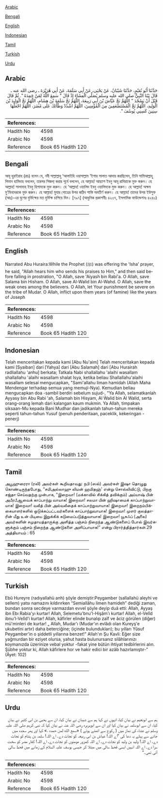 [Arabic](#arabic)

[Bengali](#bengali)

[English](#english)

[Indonesian](#indonesian)

[Tamil](#tamil)

[Turkish](#turkish)

[Urdu](#urdu)

## Arabic


<div dir="rtl" lang="ar" style={{fontSize:'larger',backgroundColor:'#f8f9fa',padding:20}}>
حَدَّثَنَا أَبُو نُعَيْمٍ، حَدَّثَنَا شَيْبَانُ، عَنْ يَحْيَى، عَنْ أَبِي سَلَمَةَ، عَنْ أَبِي هُرَيْرَةَ ـ رضى الله عنه ـ قَالَ بَيْنَا النَّبِيُّ صلى الله عليه وسلم يُصَلِّي الْعِشَاءَ إِذْ قَالَ ‏"‏ سَمِعَ اللَّهُ لِمَنْ حَمِدَهُ ‏"‏‏.‏ ثُمَّ قَالَ قَبْلَ أَنْ يَسْجُدَ ‏"‏ اللَّهُمَّ نَجِّ عَيَّاشَ بْنَ أَبِي رَبِيعَةَ، اللَّهُمَّ نَجِّ سَلَمَةَ بْنَ هِشَامٍ، اللَّهُمَّ نَجِّ الْوَلِيدَ بْنَ الْوَلِيدِ، اللَّهُمَّ نَجِّ الْمُسْتَضْعَفِينَ مِنَ الْمُؤْمِنِينَ، اللَّهُمَّ اشْدُدْ وَطْأَتَكَ عَلَى مُضَرَ، اللَّهُمَّ اجْعَلْهَا سِنِينَ كَسِنِي يُوسُفَ ‏"‏‏.‏
</div>
<div style={{backgroundColor:'#f8f9fa',padding:20, marginBottom: 10}}><table> <thead> <tr> <th>References:</th> <th></th> </tr> </thead> <tbody><tr><td>Hadith No</td><td>4598</td></tr><tr><td>Arabic No</td><td>4598</td></tr><tr><td>Reference</td><td>Book 65 Hadith 120</td></tr></tbody></table></div>

## Bengali


<div dir="ltr" lang="bn" style={{fontSize:'larger',backgroundColor:'#f8f9fa',padding:20}}>
আবূ হুরাইরাহ (রাঃ) বলেন যে, নবী সাল্লাল্লাহু ‘আলাইহি ওয়াসাল্লাম ‘ইশার সালাত আদায় করছিলেন, তিনি সামিআল্লাহু লিমান হামিদাহ বললেন, তারপর সিজদা্ করার পূর্বে বললেন, হে আল্লাহ! আয়্যাশ ইবনু আবূ রাবিয়াকে মুক্ত করুন। হে আল্লাহ! সালামাহ ইবনু হিশামকে মুক্ত করুন। হে ‘আল্লাহ! ওয়ালিদ ইবনু ওয়ালিদকে মুক্ত করুন। হে আল্লাহ! অক্ষম মু’মিনদেরকে মুক্ত করুন। হে আল্লাহ! মুযার গোত্রের উপর কঠিন শাস্তি অবতীর্ণ করুন। হে আল্লাহ! তাদের উপর ইউসুফ (আঃ)-এর যুগের দুর্ভিক্ষের মত দুর্ভিক্ষ চাপিয়ে দিন। [৭৯৭] (আধুনিক প্রকাশনীঃ ৪২৩৭, ইসলামিক ফাউন্ডেশনঃ ৪২৪০)
</div>
<div style={{backgroundColor:'#f8f9fa',padding:20, marginBottom: 10}}><table> <thead> <tr> <th>References:</th> <th></th> </tr> </thead> <tbody><tr><td>Hadith No</td><td>4598</td></tr><tr><td>Arabic No</td><td>4598</td></tr><tr><td>Reference</td><td>Book 65 Hadith 120</td></tr></tbody></table></div>

## English


<div dir="ltr" lang="en" style={{fontSize:'larger',backgroundColor:'#f8f9fa',padding:20}}>
Narrated Abu Huraira:While the Prophet (ﷺ) was offering the 'Isha' prayer, he said, "Allah hears him who sends his praises to Him," and then said before falling in prostration, "O Allah, save 'Aiyash bin Rabi'a. O Allah, save Salama bin Hisham. O Allah, save Al-Walid bin Al-Wahd. O Allah, save the weak ones among the believers. O Allah, let Your punishment be severe on the tribe of Mudar. O Allah, inflict upon them years (of famine) like the years of Joseph
</div>
<div style={{backgroundColor:'#f8f9fa',padding:20, marginBottom: 10}}><table> <thead> <tr> <th>References:</th> <th></th> </tr> </thead> <tbody><tr><td>Hadith No</td><td>4598</td></tr><tr><td>Arabic No</td><td>4598</td></tr><tr><td>Reference</td><td>Book 65 Hadith 120</td></tr></tbody></table></div>

## Indonesian


<div dir="ltr" lang="id" style={{fontSize:'larger',backgroundColor:'#f8f9fa',padding:20}}>
Telah menceritakan kepada kami [Abu Nu'aim] Telah menceritakan kepada kami [Syaiban] dari [Yahya] dari [Abu Salamah] dari [Abu Hurairah radliallahu 'anhu] berkata; Tatkala Nabi shallallahu 'alaihi wasallam shallallahu 'alaihi wasallam shalat Isya, ketika beliau Shallallahu'alaihi wasallam selesai mengucapkan, "Sami'allahu liman hamidah (Allah Maha Mendengar terhadap semua yang memuji-Nya). Kemudian beliau mengucapkan doa -sambil berdiri sebelum sujud-, "Ya Allah, selamatkanlah Ayyasy bin Abu Rabi 'ah, Salamah bin Hisyam, Al Walid bin Al Walid, serta orang-orang lemah dari kalangan kaum mukmin. Ya Allah, timpakan siksaan-Mu kepada Bani Mudhar dan jadikanlah tahun-tahun mereka seperti tahun-tahun Yusuf (penuh penderitaan, paceklik, kekeringan -penerj)
</div>
<div style={{backgroundColor:'#f8f9fa',padding:20, marginBottom: 10}}><table> <thead> <tr> <th>References:</th> <th></th> </tr> </thead> <tbody><tr><td>Hadith No</td><td>4598</td></tr><tr><td>Arabic No</td><td>4598</td></tr><tr><td>Reference</td><td>Book 65 Hadith 120</td></tr></tbody></table></div>

## Tamil


<div dir="ltr" lang="ta" style={{fontSize:'larger',backgroundColor:'#f8f9fa',padding:20}}>
அபூஹுரைரா (ரலி) அவர்கள் கூறியதாவது: நபி (ஸல்) அவர்கள் இஷா தொழுது கொண்டிருந்தபோது, “சமிஅல்லாஹு லிமன் ஹமிதஹ்' என்று சொல்லிவிட்டு, பிறகு சஜ்தா செய்வதற்கு முன்பாக, “இறைவா! (மக்காவில் சிக்கித் தவிக்கும்) அய்யாஷ் பின் அபீரபீஆவைக் காப்பாற்று வாயாக! இறைவா! சலமா பின் ஹிஷாமைக் காப்பாற்றுவாயாக! இறைவா! வலீத் பின் அல்வலீதைக் காப்பாற்றுவாயாக! இறைவா! இறைநம்பிக்கையாளர்களில் ஒடுக்கப்பட்டவர்களைக் காப்பாற்றுவாயாக! இறைவா! முளர் குலத்தாரின் மீது உன் பிடியை இறுக்கிக் கடுமைப்படுத்துவாயாக! இறைவா! யூசுஃப் (அலை) அவர்களின் சமுதாயத்தாருக்கு அளித்த பஞ்சம் நிறைந்த ஆண்டுகளைப் போல் இவர்களுக்கும் பஞ்சம் நிறைந்த ஆண்டுகளை அளிப்பாயாக!” என்று பிரார்த்தித்தார்கள்.29 அத்தியாயம் : 65
</div>
<div style={{backgroundColor:'#f8f9fa',padding:20, marginBottom: 10}}><table> <thead> <tr> <th>References:</th> <th></th> </tr> </thead> <tbody><tr><td>Hadith No</td><td>4598</td></tr><tr><td>Arabic No</td><td>4598</td></tr><tr><td>Reference</td><td>Book 65 Hadith 120</td></tr></tbody></table></div>

## Turkish


<div dir="ltr" lang="tr" style={{fontSize:'larger',backgroundColor:'#f8f9fa',padding:20}}>
Ebû Hureyre (radıyallahü anh) şöyle demiştir:Peygamber (sallallahü aleyhi ve sellem) yatsı namazını kıldırırken “Semiallâhu limen hamideh” dediği zaman, bundan sonra secdeye varmazdan evvel şöyle deyip duâ etti: Allah, Ayyaş ibn Ebı Rabia'yı kurtar! Allah, Selemetu'bnu'l-Hişâm'ı kurtar! Allah, el-Velîd ibnu'l-Velîd'i kurtar! Allah, kâfirler elinde bunalıp zaîf ve âciz görülen (diğer) mü'minleri de kurtar! „ Allah, Mudar'ı (Mudar'ın evlâdı olan Kureyş'e ukubetini artır) daha beterciğine; (içinde bulundukları); bu yılları Yûsuf Peygamber'in o şiddetli yıllarına benzet!" Allah'ın Şu Kavli: Eğer size yağmurdan bir eziyet olursa, yahut hasta bulunursanız silâhlarınızı koymanızda üzerinize vebal yoktur -fakat yine bütün ihtiyat tedbîrlerini alın. Şübhe yoktur ki, Allah kâfirlere hor ve hakir edici bir azâb hazırlamıştır-"(Âyet: 102)
</div>
<div style={{backgroundColor:'#f8f9fa',padding:20, marginBottom: 10}}><table> <thead> <tr> <th>References:</th> <th></th> </tr> </thead> <tbody><tr><td>Hadith No</td><td>4598</td></tr><tr><td>Arabic No</td><td>4598</td></tr><tr><td>Reference</td><td>Book 65 Hadith 120</td></tr></tbody></table></div>

## Urdu


<div dir="rtl" lang="ur" style={{fontSize:'larger',backgroundColor:'#f8f9fa',padding:20}}>
ہم سے ابونعیم نے بیان کیا، انہوں نے کہا ہم سے شیبان نے بیان کیا، ان سے یحییٰ بن ابی کثیر نے بیان کیا، ان سے ابوسلمہ نے بیان کیا اور ان سے ابوہریرہ رضی اللہ عنہ نے بیان کیا کہ نبی کریم صلی اللہ علیہ وسلم نے عشاء کی نماز میں ( رکوع سے اٹھتے ہوئے ) «سمع الله لمن حمده‏ ‏‏.‏» کہا اور پھر سجدہ میں جانے سے پہلے یہ دعا کی ”اے اللہ! عیاش بن ابی ربیعہ کو نجات دے۔ اے اللہ! سلمہ بن ہشام کو نجات دے۔ اے اللہ! ولید بن ولید کو نجات دے۔ اے اللہ کمزور مومنوں کو نجات دے۔ اے اللہ! کفار مضر کو سخت سزا دے۔ اے اللہ انہیں ایسی قحط سالی میں مبتلا کر جیسی یوسف علیہ السلام کے زمانے میں قحط سالی آئی تھی۔“
</div>
<div style={{backgroundColor:'#f8f9fa',padding:20, marginBottom: 10}}><table> <thead> <tr> <th>References:</th> <th></th> </tr> </thead> <tbody><tr><td>Hadith No</td><td>4598</td></tr><tr><td>Arabic No</td><td>4598</td></tr><tr><td>Reference</td><td>Book 65 Hadith 120</td></tr></tbody></table></div>